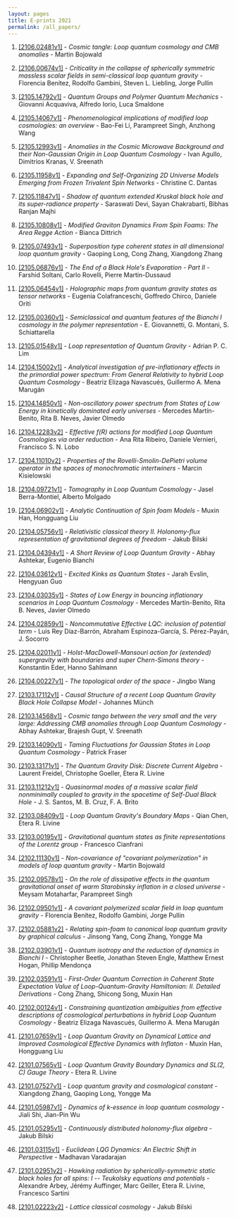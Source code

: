 ```yaml
---
layout: pages
title: E-prints 2021
permalink: /all_papers/
---
```










1. [[2106.02481v1]](http://arxiv.org/abs/2106.02481v1) - *Cosmic tangle: Loop quantum cosmology and CMB anomalies* - Martin Bojowald

1. [[2106.00674v1]](http://arxiv.org/abs/2106.00674v1) - *Criticality in the collapse of spherically symmetric massless scalar fields in semi-classical loop quantum gravity* - Florencia Benítez, Rodolfo Gambini, Steven L. Liebling, Jorge Pullin

1. [[2105.14792v1]](http://arxiv.org/abs/2105.14792v1) - *Quantum Groups and Polymer Quantum Mechanics* - Giovanni Acquaviva, Alfredo Iorio, Luca Smaldone

1. [[2105.14067v1]](http://arxiv.org/abs/2105.14067v1) - *Phenomenological implications of modified loop cosmologies: an overview* - Bao-Fei Li, Parampreet Singh, Anzhong Wang

1. [[2105.12993v1]](http://arxiv.org/abs/2105.12993v1) - *Anomalies in the Cosmic Microwave Background and their Non-Gaussian Origin in Loop Quantum Cosmology* - Ivan Agullo, Dimitrios Kranas, V. Sreenath

1. [[2105.11958v1]](http://arxiv.org/abs/2105.11958v1) - *Expanding and Self-Organizing 2D Universe Models Emerging from Frozen Trivalent Spin Networks* - Christine C. Dantas

1. [[2105.11847v1]](http://arxiv.org/abs/2105.11847v1) - *Shadow of quantum extended Kruskal black hole and its super-radiance property* - Saraswati Devi, Sayan Chakrabarti, Bibhas Ranjan Majhi

1. [[2105.10808v1]](http://arxiv.org/abs/2105.10808v1) - *Modified Graviton Dynamics From Spin Foams: The Area Regge Action* - Bianca Dittrich

1. [[2105.07493v1]](http://arxiv.org/abs/2105.07493v1) - *Superposition type coherent states in all dimensional loop quantum gravity* - Gaoping Long, Cong Zhang, Xiangdong Zhang

1. [[2105.06876v1]](http://arxiv.org/abs/2105.06876v1) - *The End of a Black Hole\'s Evaporation - Part II* - Farshid Soltani, Carlo Rovelli, Pierre Martin-Dussaud

1. [[2105.06454v1]](http://arxiv.org/abs/2105.06454v1) - *Holographic maps from quantum gravity states as tensor networks* - Eugenia Colafranceschi, Goffredo Chirco, Daniele Oriti

1. [[2105.00360v1]](http://arxiv.org/abs/2105.00360v1) - *Semiclassical and quantum features of the Bianchi I cosmology in the polymer representation* - E. Giovannetti, G. Montani, S. Schiattarella

1. [[2105.01548v1]](http://arxiv.org/abs/2105.01548v1) - *Loop representation of Quantum Gravity* - Adrian P. C. Lim

1. [[2104.15002v1]](http://arxiv.org/abs/2104.15002v1) - *Analytical investigation of pre-inflationary effects in the primordial power spectrum: From General Relativity to hybrid Loop Quantum Cosmology* - Beatriz Elizaga Navascués, Guillermo A. Mena Marugán

1. [[2104.14850v1]](http://arxiv.org/abs/2104.14850v1) - *Non-oscillatory power spectrum from States of Low Energy in kinetically dominated early universes* - Mercedes Martín-Benito, Rita B. Neves, Javier Olmedo

1. [[2104.12283v2]](http://arxiv.org/abs/2104.12283v2) - *Effective $f(R)$ actions for modified Loop Quantum Cosmologies via order reduction* - Ana Rita Ribeiro, Daniele Vernieri, Francisco S. N. Lobo

1. [[2104.11010v2]](http://arxiv.org/abs/2104.11010v2) - *Properties of the Rovelli-Smolin-DePietri volume operator in the spaces of monochromatic intertwiners* - Marcin Kisielowski

1. [[2104.09721v1]](http://arxiv.org/abs/2104.09721v1) - *Tomography in Loop Quantum Cosmology* - Jasel Berra-Montiel, Alberto Molgado

1. [[2104.06902v1]](http://arxiv.org/abs/2104.06902v1) - *Analytic Continuation of Spin foam Models* - Muxin Han, Hongguang Liu

1. [[2104.05756v1]](http://arxiv.org/abs/2104.05756v1) - *Relativistic classical theory II. Holonomy-flux representation of gravitational degrees of freedom* - Jakub Bilski

1. [[2104.04394v1]](http://arxiv.org/abs/2104.04394v1) - *A Short Review of Loop Quantum Gravity* - Abhay Ashtekar, Eugenio Bianchi

1. [[2104.03612v1]](http://arxiv.org/abs/2104.03612v1) - *Excited Kinks as Quantum States* - Jarah Evslin, Hengyuan Guo

1. [[2104.03035v1]](http://arxiv.org/abs/2104.03035v1) - *States of Low Energy in bouncing inflationary scenarios in Loop Quantum Cosmology* - Mercedes Martín-Benito, Rita B. Neves, Javier Olmedo

1. [[2104.02859v1]](http://arxiv.org/abs/2104.02859v1) - *Noncommutative Effective LQC: inclusion of potential term* - Luis Rey Díaz-Barrón, Abraham Espinoza-García, S. Pérez-Payán, J. Socorro

1. [[2104.02011v1]](http://arxiv.org/abs/2104.02011v1) - *Holst-MacDowell-Mansouri action for (extended) supergravity with boundaries and super Chern-Simons theory* - Konstantin Eder, Hanno Sahlmann

1. [[2104.00227v1]](http://arxiv.org/abs/2104.00227v1) - *The topological order of the space* - Jingbo Wang

1. [[2103.17112v1]](http://arxiv.org/abs/2103.17112v1) - *Causal Structure of a recent Loop Quantum Gravity Black Hole Collapse Model* - Johannes Münch

1. [[2103.14568v1]](http://arxiv.org/abs/2103.14568v1) - *Cosmic tango between the very small and the very large: Addressing CMB anomalies through Loop Quantum Cosmology* - Abhay Ashtekar, Brajesh Gupt, V. Sreenath

1. [[2103.14090v1]](http://arxiv.org/abs/2103.14090v1) - *Taming Fluctuations for Gaussian States in Loop Quantum Cosmology* - Patrick Fraser

1. [[2103.13171v1]](http://arxiv.org/abs/2103.13171v1) - *The Quantum Gravity Disk: Discrete Current Algebra* - Laurent Freidel, Christophe Goeller, Etera R. Livine

1. [[2103.11212v1]](http://arxiv.org/abs/2103.11212v1) - *Quasinormal modes of a massive scalar field nonminimally coupled to gravity in the spacetime of Self-Dual Black Hole* - J. S. Santos, M. B. Cruz, F. A. Brito

1. [[2103.08409v1]](http://arxiv.org/abs/2103.08409v1) - *Loop Quantum Gravity\'s Boundary Maps* - Qian Chen, Etera R. Livine

1. [[2103.00195v1]](http://arxiv.org/abs/2103.00195v1) - *Gravitational quantum states as finite representations of the Lorentz group* - Francesco Cianfrani

1. [[2102.11130v1]](http://arxiv.org/abs/2102.11130v1) - *Non-covariance of "covariant polymerization" in models of loop quantum gravity* - Martin Bojowald

1. [[2102.09578v1]](http://arxiv.org/abs/2102.09578v1) - *On the role of dissipative effects in the quantum gravitational onset of warm Starobinsky inflation in a closed universe* - Meysam Motaharfar, Parampreet Singh

1. [[2102.09501v1]](http://arxiv.org/abs/2102.09501v1) - *A covariant polymerized scalar field in loop quantum gravity* - Florencia Benítez, Rodolfo Gambini, Jorge Pullin

1. [[2102.05881v2]](http://arxiv.org/abs/2102.05881v2) - *Relating spin-foam to canonical loop quantum gravity by graphical calculus* - Jinsong Yang, Cong Zhang, Yongge Ma

1. [[2102.03901v1]](http://arxiv.org/abs/2102.03901v1) - *Quantum isotropy and the reduction of dynamics in Bianchi I* - Christopher Beetle, Jonathan Steven Engle, Matthew Ernest Hogan, Phillip Mendonça

1. [[2102.03591v1]](http://arxiv.org/abs/2102.03591v1) - *First-Order Quantum Correction in Coherent State Expectation Value of Loop-Quantum-Gravity Hamiltonian: II. Detailed Derivations* - Cong Zhang, Shicong Song, Muxin Han

1. [[2102.00124v1]](http://arxiv.org/abs/2102.00124v1) - *Constraining quantization ambiguities from effective descriptions of cosmological perturbations in hybrid Loop Quantum Cosmology* - Beatriz Elizaga Navascués, Guillermo A. Mena Marugán

1. [[2101.07659v1]](http://arxiv.org/abs/2101.07659v1) - *Loop Quantum Gravity on Dynamical Lattice and Improved Cosmological Effective Dynamics with Inflaton* - Muxin Han, Hongguang Liu

1. [[2101.07565v1]](http://arxiv.org/abs/2101.07565v1) - *Loop Quantum Gravity Boundary Dynamics and SL(2, C) Gauge Theory* - Etera R. Livine

1. [[2101.07527v1]](http://arxiv.org/abs/2101.07527v1) - *Loop quantum gravity and cosmological constant* - Xiangdong Zhang, Gaoping Long, Yongge Ma

1. [[2101.05987v1]](http://arxiv.org/abs/2101.05987v1) - *Dynamics of k-essence in loop quantum cosmology* - Jiali Shi, Jian-Pin Wu

1. [[2101.05295v1]](http://arxiv.org/abs/2101.05295v1) - *Continuously distributed holonomy-flux algebra* - Jakub Bilski

1. [[2101.03115v1]](http://arxiv.org/abs/2101.03115v1) - *Euclidean LQG Dynamics: An Electric Shift in Perspective* - Madhavan Varadarajan

1. [[2101.02951v2]](http://arxiv.org/abs/2101.02951v2) - *Hawking radiation by spherically-symmetric static black holes for all spins: I -- Teukolsky equations and potentials* - Alexandre Arbey, Jérémy Auffinger, Marc Geiller, Etera R. Livine, Francesco Sartini

1. [[2101.02223v2]](http://arxiv.org/abs/2101.02223v2) - *Lattice classical cosmology* - Jakub Bilski

